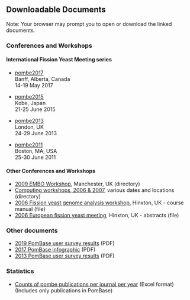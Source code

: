 ## Downloadable Documents

Note: Your browser may prompt you to open or download the linked documents.

### Conferences and Workshops

#### International Fission Yeast Meeting series

 - [pombe2017](documents/pombe2017) \
    Banff, Alberta, Canada \
    14-19 May 2017

 - [pombe2015](documents/pombe2015) \
   Kobe, Japan \
   21-25 June 2015

 - [pombe2013](documents/pombe2013) \
   London, UK \
   24-29 June 2013

 - [pombe2011](documents/pombe2011) \
   Boston, MA, USA \
   25-30 June 2011

#### Other Conferences and Workshops

-   [2009 EMBO Workshop](https://www.pombase.org/data/archive/Presentations_workshops_and_meeting_abstracts/EMBO_workshop/),
    Manchester, UK (directory)
-   [Computing workshops, 2006 & 2007](https://www.pombase.org/data/archive/Presentations_workshops_and_meeting_abstracts/Computing_Workshop/),
    various dates and locations (directory)
-   [2006 Fission yeast genome analysis workshop](https://www.pombase.org/data/archive/Presentations_workshops_and_meeting_abstracts/Computing_Workshop/Fission_yeast_computing_workshop_man_Mar2006.ppt),
    Hinxton, UK - course manual (file)
-   [2006 European fission yeast meeting](https://www.pombase.org/data/archive/Presentations_workshops_and_meeting_abstracts/Pombe_meeting_abstract_books/Wellcome_Euro_Yeast_27_2_06.pdf),
    Hinxton, UK - abstracts (file)

### Other documents
-   [2019 PomBase user survey results](https://www.pombase.org/data/documents/2019_pombase_survey_summary_no_freetext_responses.pdf) (PDF)
-   [2017 PomBase infographic](https://www.pombase.org/data/Conferences/pombe2017/pombe2017_infographic_p132.pdf) (PDF)
-   [2013 PomBase user survey results](https://www.pombase.org/data/documents/2013_pombase_survey_summary.pdf) (PDF)


### Statistics
-   [Counts of pombe publications per journal per year](https://www.pombase.org/data/documents/journal_count_with_year-2024.xlsx) (Excel format) \
    (Includes only publications in PomBase)
